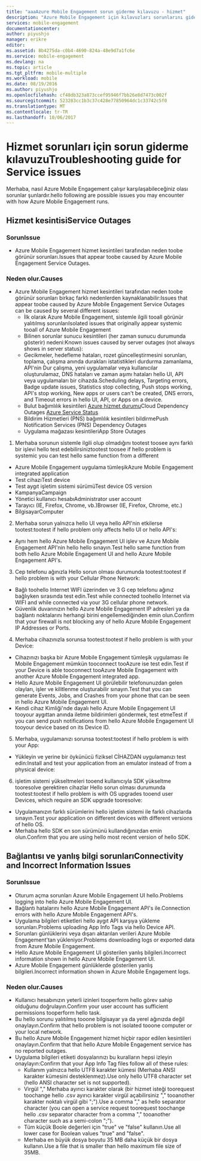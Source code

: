 ```yaml
---
title: "aaaAzure Mobile Engagement sorun giderme kılavuzu - hizmet"
description: "Azure Mobile Engagement için kılavuzları sorunlarını giderme"
services: mobile-engagement
documentationcenter: 
author: piyushjo
manager: erikre
editor: 
ms.assetid: 8b4275da-c0b4-4690-824a-48e9d7a1fc6e
ms.service: mobile-engagement
ms.devlang: na
ms.topic: article
ms.tgt_pltfrm: mobile-multiple
ms.workload: mobile
ms.date: 08/19/2016
ms.author: piyushjo
ms.openlocfilehash: cf48db323a873ccef95946f7bb26e8d7473c002f
ms.sourcegitcommit: 523283cc1b3c37c428e77850964dc1c33742c5f0
ms.translationtype: MT
ms.contentlocale: tr-TR
ms.lasthandoff: 10/06/2017
---
```

# <a name="troubleshooting-guide-for-service-issues"></a><span data-ttu-id="f0d99-103">Hizmet sorunları için sorun giderme kılavuzu</span><span class="sxs-lookup"><span data-stu-id="f0d99-103">Troubleshooting guide for Service issues</span></span>
<span data-ttu-id="f0d99-104">Merhaba, nasıl Azure Mobile Engagement çalışır karşılaşabileceğiniz olası sorunlar şunlardır.</span><span class="sxs-lookup"><span data-stu-id="f0d99-104">hello following are possible issues you may encounter with how Azure Mobile Engagement runs.</span></span>

## <a name="service-outages"></a><span data-ttu-id="f0d99-105">Hizmet kesintisi</span><span class="sxs-lookup"><span data-stu-id="f0d99-105">Service Outages</span></span>
### <a name="issue"></a><span data-ttu-id="f0d99-106">Sorun</span><span class="sxs-lookup"><span data-stu-id="f0d99-106">Issue</span></span>
* <span data-ttu-id="f0d99-107">Azure Mobile Engagement hizmet kesintileri tarafından neden toobe görünür sorunları.</span><span class="sxs-lookup"><span data-stu-id="f0d99-107">Issues that appear toobe caused by Azure Mobile Engagement Service Outages.</span></span>

### <a name="causes"></a><span data-ttu-id="f0d99-108">Neden olur.</span><span class="sxs-lookup"><span data-stu-id="f0d99-108">Causes</span></span>
* <span data-ttu-id="f0d99-109">Azure Mobile Engagement hizmet kesintileri tarafından neden toobe görünür sorunları birkaç farklı nedenlerden kaynaklanabilir:</span><span class="sxs-lookup"><span data-stu-id="f0d99-109">Issues that appear toobe caused by Azure Mobile Engagement Service Outages can be caused by several different issues:</span></span>
  * <span data-ttu-id="f0d99-110">İlk olarak Azure Mobile Engagement, sistemle ilgili tooall görünür yalıtılmış sorunları</span><span class="sxs-lookup"><span data-stu-id="f0d99-110">Isolated issues that originally appear systemic tooall of Azure Mobile Engagement</span></span>
  * <span data-ttu-id="f0d99-111">Bilinen sorunlar sunucu kesintileri (her zaman sunucu durumunda gösterir) nedeni:</span><span class="sxs-lookup"><span data-stu-id="f0d99-111">Known issues caused by server outages (not always shows in server status):</span></span>
  * <span data-ttu-id="f0d99-112">Gecikmeler, hedefleme hataları, rozet güncelleştirmesini sorunları, toplama, çalışma anında durakları istatistikleri durdurma zamanlama, API'nin Dur çalışma, yeni uygulamalar veya kullanıcılar oluşturulamaz, DNS hataları ve zaman aşımı hataları hello UI, API veya uygulamaları bir cihazda.</span><span class="sxs-lookup"><span data-stu-id="f0d99-112">Scheduling delays, Targeting errors, Badge update issues, Statistics stop collecting, Push stops working, API's stop working, New apps or users can't be created, DNS errors, and Timeout errors in hello UI, API, or Apps on a device.</span></span>
  * <span data-ttu-id="f0d99-113">Bulut bağımlılık kesintileri [Azure hizmet durumu](http://status.azure.com/)</span><span class="sxs-lookup"><span data-stu-id="f0d99-113">Cloud Dependency Outages [Azure Service Status](http://status.azure.com/)</span></span>
  * <span data-ttu-id="f0d99-114">Bildirim Hizmetleri (PNS) bağımlılık kesintileri bildirme</span><span class="sxs-lookup"><span data-stu-id="f0d99-114">Push Notification Services (PNS) Dependency Outages</span></span>
  * <span data-ttu-id="f0d99-115">Uygulama mağazası kesintileri</span><span class="sxs-lookup"><span data-stu-id="f0d99-115">App Store Outages</span></span>

1) <span data-ttu-id="f0d99-116">Merhaba sorunun sistemle ilgili olup olmadığını tootest toosee aynı farklı bir işlevi hello test edebilirsiniz</span><span class="sxs-lookup"><span data-stu-id="f0d99-116">tootest toosee if hello problem is systemic you can test hello same function from a different</span></span>

* <span data-ttu-id="f0d99-117">Azure Mobile Engagement uygulama tümleşik</span><span class="sxs-lookup"><span data-stu-id="f0d99-117">Azure Mobile Engagement integrated application</span></span>
* <span data-ttu-id="f0d99-118">Test cihazı</span><span class="sxs-lookup"><span data-stu-id="f0d99-118">Test device</span></span>
* <span data-ttu-id="f0d99-119">Test aygıt işletim sistemi sürümü</span><span class="sxs-lookup"><span data-stu-id="f0d99-119">Test device OS version</span></span>
* <span data-ttu-id="f0d99-120">Kampanya</span><span class="sxs-lookup"><span data-stu-id="f0d99-120">Campaign</span></span>
* <span data-ttu-id="f0d99-121">Yönetici kullanıcı hesabı</span><span class="sxs-lookup"><span data-stu-id="f0d99-121">Administrator user account</span></span>
* <span data-ttu-id="f0d99-122">Tarayıcı (IE, Firefox, Chrome, vb.)</span><span class="sxs-lookup"><span data-stu-id="f0d99-122">Browser (IE, Firefox, Chrome, etc.)</span></span>
* <span data-ttu-id="f0d99-123">Bilgisayar</span><span class="sxs-lookup"><span data-stu-id="f0d99-123">Computer</span></span>

2) <span data-ttu-id="f0d99-124">Merhaba sorun yalnızca hello UI veya hello API'nin etkilerse tootest:</span><span class="sxs-lookup"><span data-stu-id="f0d99-124">tootest if hello problem only affects hello UI or hello API's:</span></span>

* <span data-ttu-id="f0d99-125">Aynı hem hello Azure Mobile Engagement UI işlev ve Azure Mobile Engagement API'nin hello hello sınayın.</span><span class="sxs-lookup"><span data-stu-id="f0d99-125">Test hello same function from both hello Azure Mobile Engagement UI and hello Azure Mobile Engagement API's.</span></span>

3) <span data-ttu-id="f0d99-126">Cep telefonu ağınızla Hello sorun olması durumunda tootest:</span><span class="sxs-lookup"><span data-stu-id="f0d99-126">tootest if hello problem is with your Cellular Phone Network:</span></span>

* <span data-ttu-id="f0d99-127">Bağlı toohello Internet WIFI üzerinden ve 3 G cep telefonu ağınız bağlıyken sırasında test edin.</span><span class="sxs-lookup"><span data-stu-id="f0d99-127">Test while connected toohello Internet via WIFI and while connected via your 3G cellular phone network.</span></span>
* <span data-ttu-id="f0d99-128">Güvenlik duvarınızın hello Azure Mobile Engagement IP adresleri ya da bağlantı noktalarını herhangi birini engellemediğinden emin olun.</span><span class="sxs-lookup"><span data-stu-id="f0d99-128">Confirm that your firewall is not blocking any of hello Azure Mobile Engagement IP Addresses or Ports.</span></span>

4) <span data-ttu-id="f0d99-129">Merhaba cihazınızla sorunsa tootest:</span><span class="sxs-lookup"><span data-stu-id="f0d99-129">tootest if hello problem is with your Device:</span></span>

* <span data-ttu-id="f0d99-130">Cihazınızı başka bir Azure Mobile Engagement tümleşik uygulaması ile Mobile Engagement mümkün tooconnect tooAzure ise test edin.</span><span class="sxs-lookup"><span data-stu-id="f0d99-130">Test if your Device is able tooconnect tooAzure Mobile Engagement with another Azure Mobile Engagement integrated app.</span></span>
* <span data-ttu-id="f0d99-131">Hello Azure Mobile Engagement UI görülebilir telefonunuzdan gelen olayları, işler ve kilitlenme oluşturabilir sınayın.</span><span class="sxs-lookup"><span data-stu-id="f0d99-131">Test that you can generate Events, Jobs, and Crashes from your phone that can be seen in hello Azure Mobile Engagement UI.</span></span> 
* <span data-ttu-id="f0d99-132">Kendi cihaz Kimliği'nde dayalı hello Azure Mobile Engagement UI tooyour aygıttan anında iletme bildirimleri göndermek, test etme</span><span class="sxs-lookup"><span data-stu-id="f0d99-132">Test if you can send push notifications from hello Azure Mobile Engagement UI tooyour device based on its Device ID.</span></span> 

5) <span data-ttu-id="f0d99-133">Merhaba, uygulamanızı sorunsa tootest:</span><span class="sxs-lookup"><span data-stu-id="f0d99-133">tootest if hello problem is with your App:</span></span>

* <span data-ttu-id="f0d99-134">Yükleyin ve yerine bir öykünücü fiziksel CİHAZDAN uygulamanızı test edin:</span><span class="sxs-lookup"><span data-stu-id="f0d99-134">Install and test your application from an emulator instead of from a physical device:</span></span>

6) <span data-ttu-id="f0d99-135">işletim sistemi yükseltmeleri tooend kullanıcıyla SDK yükseltme tooresolve gerektiren cihazlar Hello sorun olması durumunda tootest:</span><span class="sxs-lookup"><span data-stu-id="f0d99-135">tootest if hello problem is with OS upgrades tooend user Devices, which require an SDK upgrade tooresolve:</span></span>

* <span data-ttu-id="f0d99-136">Uygulamanızın farklı sürümlerini hello işletim sistemi ile farklı cihazlarda sınayın.</span><span class="sxs-lookup"><span data-stu-id="f0d99-136">Test your application on different devices with different versions of hello OS.</span></span>
* <span data-ttu-id="f0d99-137">Merhaba hello SDK en son sürümünü kullandığınızdan emin olun.</span><span class="sxs-lookup"><span data-stu-id="f0d99-137">Confirm that you are using hello most recent version of hello SDK.</span></span>

## <a name="connectivity-and-incorrect-information-issues"></a><span data-ttu-id="f0d99-138">Bağlantısı ve yanlış bilgi sorunları</span><span class="sxs-lookup"><span data-stu-id="f0d99-138">Connectivity and Incorrect Information Issues</span></span>
### <a name="issue"></a><span data-ttu-id="f0d99-139">Sorun</span><span class="sxs-lookup"><span data-stu-id="f0d99-139">Issue</span></span>
* <span data-ttu-id="f0d99-140">Oturum açma sorunları Azure Mobile Engagement UI hello.</span><span class="sxs-lookup"><span data-stu-id="f0d99-140">Problems logging into hello Azure Mobile Engagement UI.</span></span>
* <span data-ttu-id="f0d99-141">Bağlantı hatalarını hello Azure Mobile Engagement API's ile.</span><span class="sxs-lookup"><span data-stu-id="f0d99-141">Connection errors with hello Azure Mobile Engagement API's.</span></span>
* <span data-ttu-id="f0d99-142">Uygulama bilgileri etiketleri hello aygıt API karşıya yükleme sorunları.</span><span class="sxs-lookup"><span data-stu-id="f0d99-142">Problems uploading App Info Tags via hello Device API.</span></span>
* <span data-ttu-id="f0d99-143">Sorunları günlüklerini veya dışarı aktarılan verileri Azure Mobile Engagement'tan yükleniyor.</span><span class="sxs-lookup"><span data-stu-id="f0d99-143">Problems downloading logs or exported data from Azure Mobile Engagement.</span></span>
* <span data-ttu-id="f0d99-144">Hello Azure Mobile Engagement UI gösterilen yanlış bilgileri.</span><span class="sxs-lookup"><span data-stu-id="f0d99-144">Incorrect information shown in hello Azure Mobile Engagement UI.</span></span>
* <span data-ttu-id="f0d99-145">Azure Mobile Engagement günlüklerde gösterilen yanlış bilgileri.</span><span class="sxs-lookup"><span data-stu-id="f0d99-145">Incorrect information shown in Azure Mobile Engagement logs.</span></span>

### <a name="causes"></a><span data-ttu-id="f0d99-146">Neden olur.</span><span class="sxs-lookup"><span data-stu-id="f0d99-146">Causes</span></span>
* <span data-ttu-id="f0d99-147">Kullanıcı hesabınızın yeterli izinleri tooperform hello görev sahip olduğunu doğrulayın.</span><span class="sxs-lookup"><span data-stu-id="f0d99-147">Confirm your user account has sufficient permissions tooperform hello task.</span></span>
* <span data-ttu-id="f0d99-148">Bu hello sorunu yalıtılmış tooone bilgisayar ya da yerel ağınızda değil onaylayın.</span><span class="sxs-lookup"><span data-stu-id="f0d99-148">Confirm that hello problem is not isolated tooone computer or your local network.</span></span>
* <span data-ttu-id="f0d99-149">Bu hello Azure Mobile Engagement hizmet hiçbir rapor edilen kesintileri onaylayın.</span><span class="sxs-lookup"><span data-stu-id="f0d99-149">Confirm that that hello Azure Mobile Engagement service has no reported outages.</span></span>
* <span data-ttu-id="f0d99-150">Uygulama bilgileri etiketi dosyalarınızı bu kuralların hepsi izleyin onaylayın:</span><span class="sxs-lookup"><span data-stu-id="f0d99-150">Confirm that your App Info Tag files follow all of these rules:</span></span>
  * <span data-ttu-id="f0d99-151">Kullanım yalnızca hello UTF8 karakter kümesi (Merhaba ANSI karakter kümesini desteklenmez).</span><span class="sxs-lookup"><span data-stu-id="f0d99-151">Use only hello UTF8 character set (hello ANSI character set is not supported).</span></span>
  * <span data-ttu-id="f0d99-152">Virgül "," Merhaba ayırıcı karakter olarak (bir hizmet isteği toorequest toochange hello .csv ayırıcı karakter virgül açabilirsiniz "," tooanother karakter noktalı virgül gibi ";").</span><span class="sxs-lookup"><span data-stu-id="f0d99-152">Use a comma "," as hello separator character (you can open a service request toorequest toochange hello .csv separator character from a comma "," tooanother character such as a semi-colon ";").</span></span>
  * <span data-ttu-id="f0d99-153">Tüm küçük Boole değerleri için "true" ve "false" kullanın.</span><span class="sxs-lookup"><span data-stu-id="f0d99-153">Use all lower case for Boolean values "true" and "false".</span></span>
  * <span data-ttu-id="f0d99-154">Merhaba en büyük dosya boyutu 35 MB daha küçük bir dosya kullanın.</span><span class="sxs-lookup"><span data-stu-id="f0d99-154">Use a file that is smaller than hello maximum file size of 35MB.</span></span>


